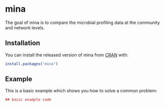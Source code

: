 # mina

The goal of mina is to compare the microbial profiling data at the community and network levels.

## Installation

You can install the released version of mina from [CRAN](https://CRAN.R-project.org) with:

``` r
install.packages("mina")
```

## Example

This is a basic example which shows you how to solve a common problem:

``` r
## basic example code
```


